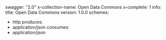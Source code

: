 swagger: "2.0"
x-collection-name: Open Data Commons
x-complete: 1
info:
  title: Open Data Commons
  version: 1.0.0
schemes:
- http
produces:
- application/json
consumes:
- application/json